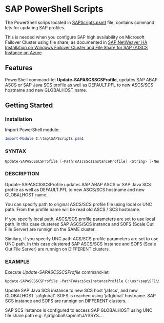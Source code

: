 [sap-ha-file-share-installation]:https://docs.microsoft.com/en-us/azure/virtual-machines/workloads/sap/sap-high-availability-installation-wsfc-file-share

# SAP PowerShell Scripts

The PowerShell scrips located in [SAPScripts.psm1](https://github.com/Azure-Samples/sap-powershell/SAPScripts.psm1) file, contains command lets for updating SAP profiles.  

This is needed when you configure SAP high availability on Microsoft Failover Cluster using file share, as documented in [SAP NetWeaver HA Installation on Windows Failover Cluster and File Share for SAP (A)SCS Instance on Azure][sap-ha-file-share-installation]

## Features

PowerShell command-let  **Update-SAPASCSSCSProfile**,  updates SAP ABAP ASCS or SAP Java SCS profile as well as DEFAULT.PFL to new ASCS/SCS  hostname and new GLOBALHOST name.


## Getting Started

### Installation

Import PowerShell module:

```PowerShell
Import-Module C:\tmp\SAPScripts.psm1
 ```
### SYNTAX

```PowerShell
Update-SAPASCSSCSProfile [-PathToAscsScsInstanceProfile] <String> [-NewASCSHostName] <String> [-NewSAPGlobalHostName] <String> [<CommonParameters>]
 ```

### DESCRIPTION

Update-SAPASCSSCSProfile updates SAP ABAP ASCS or SAP Java SCS profile as well as DEFAULT.PFL to new ASCS/SCS hostname and new GLOBALHOST name.

You can specify path to original ASCS/SCS profile file using local or UNC path. From the profile name will be read old ASCS / SCS hostname.

If you specify local path, ASCS/SCS profile parameters are set to use local path. In this case clustered SAP ASCS/SCS instance and SOFS (Scale Out File Server) are runnign on the SAME cluster.

Similary, if you specify UNC path ACS/SCS profile parameters are set to use UNC path. In this case clustered SAP ASCS/SCS instance and SOFS (Scale Out File Server) are runnign on DIFFERENT clusters.


### EXAMPLE

Execute _Update-SAPASCSSCSProfile_ command-let:

```PowerShell
Update-SAPASCSSCSProfile -PathToAscsScsInstanceProfile C:\usr\sap\SF1\SYS\profile\SF1_ASCS00_sf1-sofs1
 ```

 Update SAP Java SCS instance to new  SCS host 'ja1scs', and new GLOBALHOST 'ja1global'. SOFS is reached using
 'ja1global' hostname. SAP SCS instance and SOFS are runnign on DIFFERENT clusters.

 SAP SCS instance is configured to access SAP GLOBALHOST using UNC file share path e.g.
 \\\\ja1global\sapmnt\JA1\SYS\....
